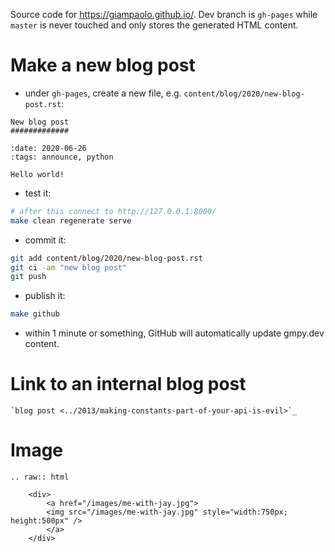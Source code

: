 Source code for https://giampaolo.github.io/.
Dev branch is `gh-pages` while `master` is never touched and only stores the
generated HTML content.

Make a new blog post
====================

* under `gh-pages`, create a new file, e.g. `content/blog/2020/new-blog-post.rst`:

```
New blog post
#############

:date: 2020-06-26
:tags: announce, python

Hello world!
```

* test it:

```bash
# after this connect to http://127.0.0.1:8000/
make clean regenerate serve
```

* commit it:

```bash
git add content/blog/2020/new-blog-post.rst
git ci -am "new blog post"
git push
```

* publish it:

```bash
make github
```

* within 1 minute or something, GitHub will automatically update gmpy.dev content.

Link to an internal blog post
=============================

```
`blog post <../2013/making-constants-part-of-your-api-is-evil>`_
```

Image
=====

```
.. raw:: html

    <div>
        <a href="/images/me-with-jay.jpg">
        <img src="/images/me-with-jay.jpg" style="width:750px; height:500px" />
        </a>
    </div>
```
